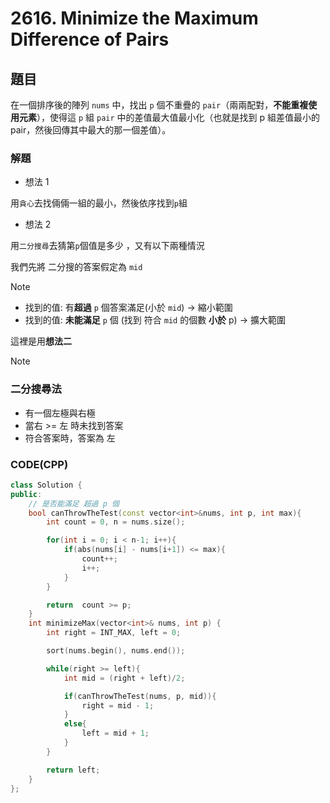 # 2616. Minimize the Maximum Difference of Pairs


## 題目

在一個排序後的陣列 `nums` 中，找出 `p` 個不重疊的 `pair`（兩兩配對，**不能重複使用元素**），使得這 `p` 組 `pair` 中的差值最大值最小化（也就是找到 p 組差值最小的 pair，然後回傳其中最大的那一個差值）。


### 解題

- 想法 1

用`貪心`去找倆倆一組的最小，然後依序找到`p`組

- 想法 2

用`二分搜尋`去猜第`p`個值是多少 ，又有以下兩種情況

我們先將 二分搜的答案假定為 `mid`

>[!note]
>- 找到的值: 有**超過** `p` 個答案滿足(小於 `mid`) -> 縮小範圍
>- 找到的值: **未能滿足** `p` 個 (找到 符合 `mid` 的個數 **小於** p) -> 擴大範圍


這裡是用**想法二**


>[!note]
> ### 二分搜尋法
> - 有一個左極與右極
> - 當右 >= 左 時未找到答案
> - 符合答案時，答案為 左


### CODE(CPP)

```cpp
class Solution {
public:
    // 是否能滿足 超過 p 個
    bool canThrowTheTest(const vector<int>&nums, int p, int max){
        int count = 0, n = nums.size();

        for(int i = 0; i < n-1; i++){
            if(abs(nums[i] - nums[i+1]) <= max){
                count++;
                i++;
            }
        }

        return  count >= p;
    }
    int minimizeMax(vector<int>& nums, int p) {
        int right = INT_MAX, left = 0;

        sort(nums.begin(), nums.end());

        while(right >= left){
            int mid = (right + left)/2;

            if(canThrowTheTest(nums, p, mid)){
                right = mid - 1;
            }
            else{
                left = mid + 1; 
            }
        }

        return left;
    }
};
```


